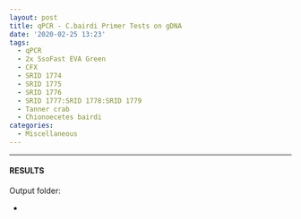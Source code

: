 ```yaml
---
layout: post
title: qPCR - C.bairdi Primer Tests on gDNA
date: '2020-02-25 13:23'
tags: 
  - qPCR
  - 2x SsoFast EVA Green
  - CFX
  - SRID 1774
  - SRID 1775
  - SRID 1776
  - SRID 1777:SRID 1778:SRID 1779
  - Tanner crab
  - Chionoecetes bairdi
categories: 
  - Miscellaneous
---
```




---

#### RESULTS

Output folder:

- []()


